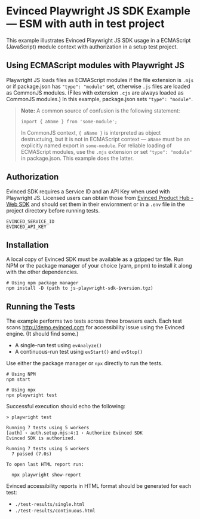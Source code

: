 # Evinced Playwright JS SDK Example — ESM with auth in test project

This example illustrates Evinced Playwright JS SDK usage in a ECMAScript
(JavaScript) module context with authorization in a setup test project.

## Using ECMAScript modules with Playwright JS

Playwright JS loads files as ECMAScript modules if the file extension is `.mjs`
or if package.json has `"type": "module"` set, otherwise `.js` files are loaded
as CommonJS modules. (Files with extension `.cjs` are always loaded as CommonJS
modules.) In this example, package.json sets `"type": "module"`.

> **Note:** A common source of confusion is the following statement:
>
> ```
> import { aName } from 'some-module';
> ```
>
> In CommonJS context, `{ aName }` is interpreted as object destructuing, but it
> is not in ECMAScript context — `aName` must be an explicitly named export in
> `some-module`. For reliable loading of ECMAScript modules, use the `.mjs`
> extension or set `"type": "module"` in package.json. This example does the
> latter.

## Authorization

Evinced SDK requires a Service ID and an API Key when used with Playwright JS.
Licensed users can obtain those from
[Evinced Product Hub - Web SDK](https://hub.evinced.com/web-sdk) and should set
them in their enviornment or in a `.env` file in the project directory before
running tests.

```shell
EVINCED_SERVICE_ID
EVINCED_API_KEY
```

## Installation

A local copy of Evinced SDK must be available as a gzipped tar file. Run NPM or
the package manager of your choice (yarn, pnpm) to install it along with the
other dependencies.

```shell
# Using npm package manager
npm install -D (path to js-playwright-sdk-$version.tgz)
```

## Running the Tests

The example performs two tests across three browsers each. Each test scans
http://demo.evinced.com for accessibility issue using the Evinced engine. (It
should find some.)

- A single-run test using `evAnalyze()`
- A continuous-run test using `evStart()` and `evStop()`

Use either the package manager or `npx` directly to run the tests.

```shell
# Using NPM
npm start

# Using npx
npx playwright test
```

Successful execution should echo the following:

```shell
> playwright test

Running 7 tests using 5 workers
[auth] › auth.setup.mjs:4:1 › Authorize Evinced SDK
Evinced SDK is authorized.

Running 7 tests using 5 workers
  7 passed (7.0s)

To open last HTML report run:

  npx playwright show-report
```

Evinced accessibility reports in HTML format should be generated for each test:

- `./test-results/single.html`
- `./test-results/continuous.html`
